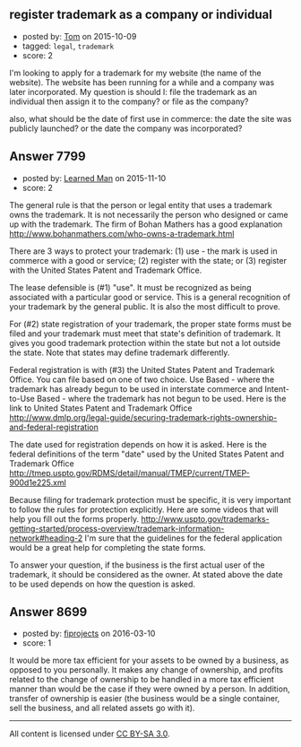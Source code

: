 ## register trademark as a company or individual

- posted by: [Tom](https://stackexchange.com/users/7090530/tom) on 2015-10-09
- tagged: `legal`, `trademark`
- score: 2

I'm looking to apply for a trademark for my website (the name of the website). The website has been running for a while and a company was later incorporated. My question is should I:
file the trademark as an individual then assign it to the company?
or file as the company?

also, what should be the date of first use in commerce:
the date the site was publicly launched?
or the date the company was incorporated?




## Answer 7799

- posted by: [Learned Man](https://stackexchange.com/users/7236940/learned-man) on 2015-11-10
- score: 2

The general rule is that the person or legal entity that uses a trademark owns the trademark. It is not necessarily the person who designed or came up with the trademark. The firm of Bohan Mathers has a good explanation http://www.bohanmathers.com/who-owns-a-trademark.html

There are 3 ways to protect your trademark: (1) use - the mark is used in commerce with a good or service; (2) register with the state; or (3) register with the United States Patent and Trademark Office.

The lease defensible is (#1) "use". It must be recognized as being associated with a particular good or service. This is a general recognition of your trademark by the general public. It is also the most difficult to prove. 

For (#2) state registration of your trademark, the proper state forms must be filed and your trademark must meet that state's definition of trademark. It gives you good trademark protection within the state but not a lot outside the state. Note that states may define trademark differently.

Federal registration is with (#3) the United States Patent and Trademark Office. You can file based on one of two choice. Use Based - where the trademark has already begun to be used in interstate commerce and Intent-to-Use Based - where the trademark has not begun to be used. Here is the link to United States Patent and Trademark Office http://www.dmlp.org/legal-guide/securing-trademark-rights-ownership-and-federal-registration

The date used for registration depends on how it is asked. Here is the federal definitions of the term "date" used by the United States Patent and Trademark Office  http://tmep.uspto.gov/RDMS/detail/manual/TMEP/current/TMEP-900d1e225.xml 

Because filing for trademark protection must be specific, it is very important to follow the rules for protection explicitly. Here are some videos that will help you fill out the forms properly. http://www.uspto.gov/trademarks-getting-started/process-overview/trademark-information-network#heading-2 I'm sure that the guidelines for the federal application would be a great help for completing the state forms. 

To answer your question, if the business is the first actual user of the trademark, it should be considered as the owner. At stated above the date to be used depends on how the question is asked. 




## Answer 8699

- posted by: [fiprojects](https://stackexchange.com/users/5370155/fiprojects) on 2016-03-10
- score: 1

It would be more tax efficient for your assets to be owned by a business, as opposed to you personally. It makes any change of ownership, and profits related to the change of ownership to be handled in a more tax efficient manner than would be the case if they were owned by a person. In addition, transfer of ownership is easier (the business would be a single container, sell the business, and all related assets go with it).



---

All content is licensed under [CC BY-SA 3.0](https://creativecommons.org/licenses/by-sa/3.0/).
